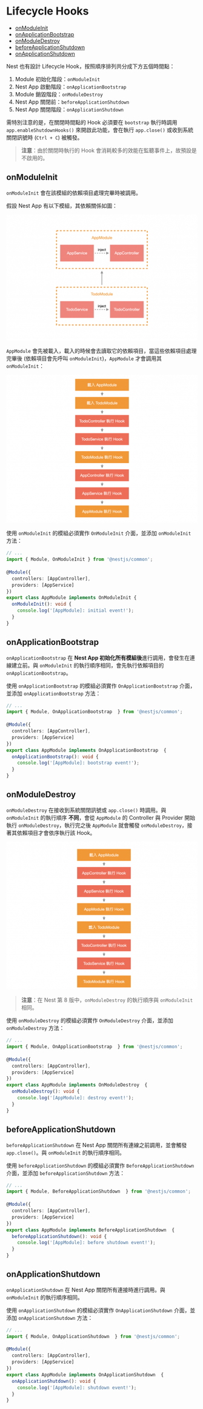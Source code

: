 # Lifecycle Hooks

- [onModuleInit](#onmoduleinit)
- [onApplicationBootstrap](#onapplicationbootstrap)
- [onModuleDestroy](#onmoduledestroy)
- [beforeApplicationShutdown](#beforeapplicationshutdown)
- [onApplicationShutdown](#onapplicationshutdown)

Nest 也有設計 Lifecycle Hook，按照順序排列共分成下方五個時間點：

1. Module 初始化階段：`onModuleInit`
1. Nest App 啟動階段：`onApplicationBootstrap`
1. Module 銷毀階段：`onModuleDestroy`
1. Nest App 關閉前：`beforeApplicationShutdown`
1. Nest App 關閉階段：`onApplicationShutdown`

需特別注意的是，在關閉時間點的 Hook 必須要在 `bootstrap` 執行時調用 `app.enableShutdownHooks()` 來開啟此功能，會在執行 `app.close()` 或收到系統關閉訊號時 (`Ctrl + C`) 被觸發。

>**注意**：由於關閉時執行的 Hook 會消耗較多的效能在監聽事件上，故預設是不啟用的。

## onModuleInit

`onModuleInit` 會在該模組的依賴項目處理完畢時被調用。

假設 Nest App 有以下模組，其依賴關係如圖：

![lh1](./imgs/lh1.png)

`AppModule` 會先被載入，載入的時候會去讀取它的依賴項目，當這些依賴項目處理完畢後 (依賴項目會先呼叫 `onModuleInit`)，`AppModule` 才會調用其 `onModuleInit`：

![lh2](./imgs/lh2.png)

使用 `onModuleInit` 的模組必須實作 `OnModuleInit` 介面，並添加 `onModuleInit` 方法：

```ts
// ...
import { Module, OnModuleInit } from '@nestjs/common';

@Module({
  controllers: [AppController],
  providers: [AppService]
})
export class AppModule implements OnModuleInit {
  onModuleInit(): void {
    console.log('[AppModule]: initial event!');
  }
}
```

## onApplicationBootstrap

`onApplicationBootstrap` 在 **Nest App 初始化所有模組後**進行調用，會發生在連線建立前。與 `onModuleInit` 的執行順序相同，會先執行依賴項目的 `onApplicationBootstrap`。

使用 `onApplicationBootstrap` 的模組必須實作 `OnApplicationBootstrap` 介面，並添加 `onApplicationBootstrap` 方法：

```ts
// ...
import { Module, OnApplicationBootstrap  } from '@nestjs/common';

@Module({
  controllers: [AppController],
  providers: [AppService]
})
export class AppModule implements OnApplicationBootstrap  {
  onApplicationBootstrap(): void {
    console.log('[AppModule]: bootstrap event!');
  }
}
```

## onModuleDestroy

`onModuleDestroy` 在接收到系統關閉訊號或 `app.close()` 時調用。與 `onModuleInit` 的執行順序 **不同**，會從 `AppModule` 的 Controller 與 Provider 開始執行 `onModuleDestroy`，執行完之後 `AppModule` 就會觸發 `onModuleDestroy`，接著其依賴項目才會依序執行該 Hook。

![lh3](./imgs/lh3.png)

>**注意**：在 Nest 第 8 版中，`onModuleDestroy` 的執行順序與 `onModuleInit` 相同。

使用 `onModuleDestroy` 的模組必須實作 `OnModuleDestroy` 介面，並添加 `onModuleDestroy` 方法：

```ts
// ...
import { Module, OnApplicationBootstrap  } from '@nestjs/common';

@Module({
  controllers: [AppController],
  providers: [AppService]
})
export class AppModule implements OnModuleDestroy  {
  onModuleDestroy(): void {
    console.log('[AppModule]: destroy event!');
  }
}
```

## beforeApplicationShutdown

`beforeApplicationShutdown` 在 Nest App 關閉所有連線之前調用，並會觸發 `app.close()`。與 `onModuleInit` 的執行順序相同。

使用 `beforeApplicationShutdown` 的模組必須實作 `BeforeApplicationShutdown` 介面，並添加 `beforeApplicationShutdown` 方法：

```ts
// ...
import { Module, BeforeApplicationShutdown  } from '@nestjs/common';

@Module({
  controllers: [AppController],
  providers: [AppService]
})
export class AppModule implements BeforeApplicationShutdown  {
  beforeApplicationShutdown(): void {
    console.log('[AppModule]: before shutdown event!');
  }
}
```

## onApplicationShutdown

`onApplicationShutdown` 在 Nest App 關閉所有連接時進行調用。與 `onModuleInit` 的執行順序相同。

使用 `onApplicationShutdown` 的模組必須實作 `OnApplicationShutdown` 介面，並添加 `onApplicationShutdown` 方法：

```ts
// ...
import { Module, OnApplicationShutdown  } from '@nestjs/common';

@Module({
  controllers: [AppController],
  providers: [AppService]
})
export class AppModule implements OnApplicationShutdown  {
  onApplicationShutdown(): void {
    console.log('[AppModule]: shutdown event!');
  }
}
```
